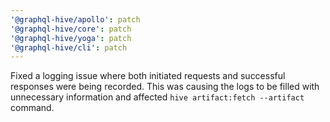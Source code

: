 ```yaml
---
'@graphql-hive/apollo': patch
'@graphql-hive/core': patch
'@graphql-hive/yoga': patch
'@graphql-hive/cli': patch
---
```


Fixed a logging issue where both initiated requests and successful responses were being recorded. This was causing the logs to be filled with unnecessary information and affected `hive artifact:fetch --artifact` command.

